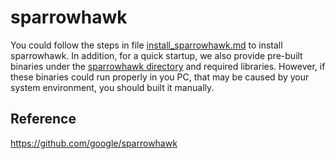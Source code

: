# sparrowhawk

You could follow the steps in file [install_sparrowhawk.md](../help/install_sparrowhawk.md) to install sparrowhawk. In addition, for a quick startup, we also provide pre-built binaries under the [sparrowhawk directory](./) and required libraries. However, if these binaries could run properly in you PC, that may be caused by your system environment, you should built it manually.

## Reference

https://github.com/google/sparrowhawk